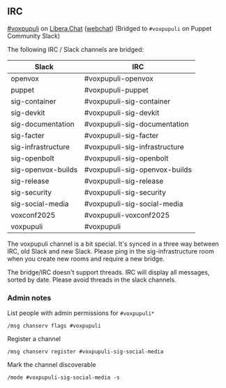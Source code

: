 ## IRC

[#voxpupuli](ircs://irc.libera.chat:6697/voxpupuli) on [Libera.Chat](https://libera.chat/) ([webchat](https://web.libera.chat/?#voxpupuli)) (Bridged to `#voxpupuli` on Puppet Community Slack)

The following IRC / Slack channels are bridged:

| Slack              | IRC                           |
| ------------------ | ----------------------------- |
| openvox            | #voxpupuli-openvox            |
| puppet             | #voxpupuli-puppet             |
| sig-container      | #voxpupuli-sig-container      |
| sig-devkit         | #voxpupuli-sig-devkit         |
| sig-documentation  | #voxpupuli-sig-documentation  |
| sig-facter         | #voxpupuli-sig-facter         |
| sig-infrastructure | #voxpupuli-sig-infrastructure |
| sig-openbolt       | #voxpupuli-sig-openbolt       |
| sig-openvox-builds | #voxpupuli-sig-openvox-builds |
| sig-release        | #voxpupuli-sig-release        |
| sig-security       | #voxpupuli-sig-security       |
| sig-social-media   | #voxpupuli-sig-social-media   |
| voxconf2025        | #voxpupuli-voxconf2025        |
| voxpupuli          | #voxpupuli                    |

The voxpupuli channel is a bit special.
It's synced in a three way between IRC, old Slack and new Slack.
Please ping in the sig-infrastructure room when you create new rooms and require a new bridge.

The bridge/IRC doesn't support threads.
IRC will display all messages, sorted by date.
Please avoid threads in the slack channels.

### Admin notes

List people with admin permissions for `#voxpupuli*`

```
/msg chanserv flags #voxpupuli
```

Register a channel

```
/msg chanserv register #voxpupuli-sig-social-media
```

Mark the channel discoverable

```
/mode #voxpupuli-sig-social-media -s
```
